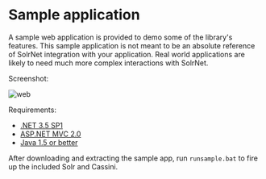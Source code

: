 # Sample application

A sample web application is provided to demo some of the library's features. This sample application is not meant to be an absolute reference of SolrNet integration with your application. Real world applications are likely to need much more complex interactions with SolrNet.

Screenshot:

![web](https://sites.google.com/site/mauricioscheffer/megastoree_small.png)

Requirements:

 * [.NET 3.5 SP1](http://www.microsoft.com/en-us/download/details.aspx?id=22)
 * [ASP.NET MVC 2.0](http://www.microsoft.com/en-us/download/details.aspx?id=22079)
 * [Java 1.5 or better](http://www.java.com/en/download/index.jsp)

After downloading and extracting the sample app, run `runsample.bat` to fire up the included Solr and Cassini.
